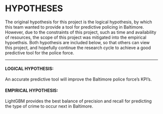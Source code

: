 # HYPOTHESES
The original hypothesis for this project is the logical hypothesis, by which this team wanted to provide a tool for predictive policing in Baltimore. However, due to the constraints of this project, such as time and availability of resources, the scope of this project was mitigated into the empirical hypoethsis. Both hypothesis are included below, so that others can view this project, and hopefully continue the research cycle to achieve a good predictive tool for the police force. 
___

#### __LOGICAL HYPOTHESIS:__
An accurate predictive tool will improve the Baltimore police force’s KPI’s. 

#### __EMPIRICAL HYPOTHESIS:__
LightGBM provides the best balance of precision and recall for predicting the type of crime to occur next in Baltimore. 
